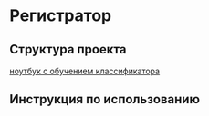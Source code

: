 # __Регистратор__

## __Структура проекта__
[ноутбук с обучением классификатора](https://colab.research.google.com/drive/1vIEiNKA0sVDDiV9STLaRdYptahPuUrmL?usp=sharing)

## __Инструкция по использованию__